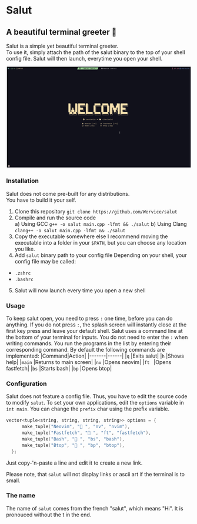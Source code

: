 # Salut
## A beautiful terminal greeter 🌸

Salut is a simple yet beautiful terminal greeter.   
To use it, simply attach the path of the salut binary to the top of your shell config file.
Salut will then launch, everytime you open your shell.

<div align="center">
<img src="screenshot.png" width="500" alt="Salut in action" />
</div>

### Installation
Salut does not come pre-built for any distributions.   
You have to build it your self.

1. Clone this repository
`git clone https://github.com/Wervice/salut`
2. Compile and run the source code   
a) Using GCC
`g++ -o salut main.cpp -lfmt && ./salut`
b) Using Clang
`clang++ -o salut main.cpp -lfmt && ./salut`
3. Copy the executable somewhere else
I recommend moving the executable into a folder in your `$PATH`, but you can choose any location you like.
4. Add `salut` binary path to your config file
Depending on your shell, your config file may be called:
- `.zshrc`
- `.bashrc`
5. Salut will now launch every time you open a new shell

### Usage
To keep salut open, you need to press `:` one time, before you can do anything.
If you do not press `:`, the splash screen will instantly close at the first key press and leave your default shell.
Salut uses a command line at the bottom of your terminal for inputs. You do not need to enter the `:` when writing commands.
You run the programs in the list by entering their corresponding command.
By default the following commands are implemented:
|Command|Action|
|-------|------|
|`q`    |Exits salut|
|`h`    |Shows help|
|`main` |Returns to main screen|
|`nv`   |Opens neovim|
|`ft `  |Opens fastfetch|
|`bs`   |Starts bash|
|`bp`   |Opens btop|

### Configuration
Salut does not feature a config file. Thus, you have to edit the source code to modify `salut`.
To set your own applications, edit the `options` variable in `int main`.
You can change the `prefix` char using the prefix variable.

```cpp
vector<tuple<string, string, string, string>> options = {
      make_tuple("Neovim", " ", "nv", "nvim"),
      make_tuple("Fastfetch", " ", "ft", "fastfetch"),
      make_tuple("Bash", " ", "bs", "bash"),
      make_tuple("Btop", " ", "bp", "btop"),
  };
```
Just copy-'n-paste a line and edit it to create a new link.

Please note, that `salut` will not display links or ascii art if the terminal is to small.

### The name
The name of `salut` comes from the french "salut", which means "Hi".
It is pronouced without the t in the end.

